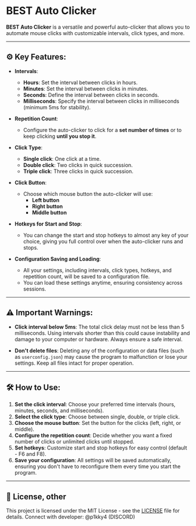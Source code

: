 # BEST Auto Clicker

**BEST Auto Clicker** is a versatile and powerful auto-clicker that allows you to automate mouse clicks with customizable intervals, click types, and more.

---

## ⚙️ Key Features:

- **Intervals**:
  - **Hours**: Set the interval between clicks in hours.
  - **Minutes**: Set the interval between clicks in minutes.
  - **Seconds**: Define the interval between clicks in seconds.
  - **Milliseconds**: Specify the interval between clicks in milliseconds (minimum 5ms for stability).

- **Repetition Count**:
  - Configure the auto-clicker to click for a **set number of times** or to keep clicking **until you stop it**.

- **Click Type**:
  - **Single click**: One click at a time.
  - **Double click**: Two clicks in quick succession.
  - **Triple click**: Three clicks in quick succession.

- **Click Button**:
  - Choose which mouse button the auto-clicker will use:
    - **Left button**
    - **Right button**
    - **Middle button**

- **Hotkeys for Start and Stop**:
  - You can change the start and stop hotkeys to almost any key of your choice, giving you full control over when the auto-clicker runs and stops.

- **Configuration Saving and Loading**:
  - All your settings, including intervals, click types, hotkeys, and repetition count, will be saved to a configuration file.
  - You can load these settings anytime, ensuring consistency across sessions.

---

## ⚠️ Important Warnings:

- **Click interval below 5ms**: The total click delay must not be less than 5 milliseconds. Using intervals shorter than this could cause instability and damage to your computer or hardware. Always ensure a safe interval.
  
- **Don't delete files**: Deleting any of the configuration or data files (such as `userconfig.json`) may cause the program to malfunction or lose your settings. Keep all files intact for proper operation.

---

## 🛠️ How to Use:

1. **Set the click interval**: Choose your preferred time intervals (hours, minutes, seconds, and milliseconds).
2. **Select the click type**: Choose between single, double, or triple click.
3. **Choose the mouse button**: Set the button for the clicks (left, right, or middle).
4. **Configure the repetition count**: Decide whether you want a fixed number of clicks or unlimited clicks until stopped.
5. **Set hotkeys**: Customize start and stop hotkeys for easy control (default - F6 and F8).
6. **Save your configuration**: All settings will be saved automatically, ensuring you don't have to reconfigure them every time you start the program.

---

## 📂 License, other

This project is licensed under the MIT License - see the [LICENSE](LICENSE) file for details.
Connect with developer: @p1kky4 (DISCORD)
